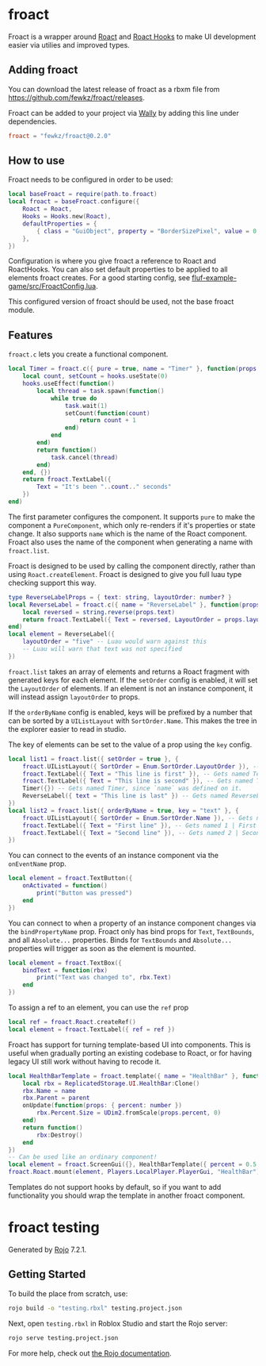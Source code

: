 # froact
Froact is a wrapper around [Roact](https://github.com/Roblox/roact) and [Roact Hooks](https://github.com/Kampfkarren/roact-hooks)
to make UI development easier via utilies and improved types.

## Adding froact
You can download the latest release of froact as a rbxm file from https://github.com/fewkz/froact/releases.

Froact can be added to your project via [Wally](https://wally.run/) by adding this line under dependencies.
```toml
froact = "fewkz/froact@0.2.0"
```

## How to use
Froact needs to be configured in order to be used:
```lua
local baseFroact = require(path.to.froact)
local froact = baseFroact.configure({
    Roact = Roact,
    Hooks = Hooks.new(Roact),
    defaultProperties = {
        { class = "GuiObject", property = "BorderSizePixel", value = 0 }
    },
})
```
Configuration is where you give froact a reference to Roact and RoactHooks.
You can also set default properties to be applied to all elements froact creates.
For a good starting config, see [fluf-example-game/src/FroactConfig.lua](https://github.com/fewkz/fluf-example-game/blob/main/src/FroactConfig.lua).

This configured version of froact should be used, not the base froact module.

## Features
`froact.c` lets you create a functional component.
```lua
local Timer = froact.c({ pure = true, name = "Timer" }, function(props, hooks)
    local count, setCount = hooks.useState(0)
    hooks.useEffect(function()
        local thread = task.spawn(function()
            while true do
                task.wait(1)
                setCount(function(count)
                    return count + 1
                end)
            end
        end)
        return function()
            task.cancel(thread)
        end)
    end, {})
    return froact.TextLabel({
        Text = "It's been "..count.." seconds"
    })
end)
```
The first parameter configures the component.
It supports `pure` to make the component a `PureComponent`,
which only re-renders if it's properties or state change.
It also supports `name` which is the name of the Roact component.
Froact also uses the name of the component when generating a name with `froact.list`.

Froact is designed to be used by calling the component directly,
rather than using `Roact.createElement`.
Froact is designed to give you full luau type checking support this way.
```lua
type ReverseLabelProps = { text: string, layoutOrder: number? }
local ReverseLabel = froact.c({ name = "ReverseLabel" }, function(props: ReverseLabelProps, hooks)
    local reversed = string.reverse(props.text)
    return froact.TextLabel({ Text = reversed, LayoutOrder = props.layoutOrder })
end)
local element = ReverseLabel({
    layoutOrder = "five" -- Luau would warn against this
    -- Luau will warn that text was not specified
})
```

`froact.list` takes an array of elements and returns a Roact fragment with generated keys for each element.
If the `setOrder` config is enabled, it will set the `LayoutOrder` of elements.
If an element is not an instance component, it will instead assign `layoutOrder` to props.

If the `orderByName` config is enabled, keys will be prefixed by a number that can
be sorted by a `UIListLayout` with `SortOrder.Name`.
This makes the tree in the explorer easier to read in studio.

The key of elements can be set to the value of a prop using the `key` config.
```lua
local list1 = froact.list({ setOrder = true }, {
    froact.UIListLayout({ SortOrder = Enum.SortOrder.LayoutOrder }), -- Gets named UIListLayout
    froact.TextLabel({ Text = "This line is first" }), -- Gets named TextLabel 1
    froact.TextLabel({ Text = "This line is second" }), -- Gets named TextLabel 2
    Timer({}) -- Gets named Timer, since `name` was defined on it.
    ReverseLabel({ text = "This line is last" }) -- Gets named ReverseLabel, and has `layoutOrder` set.
})
local list2 = froact.list({ orderByName = true, key = "text" }, {
    froact.UIListLayout({ SortOrder = Enum.SortOrder.Name }), -- Gets named UIListLayout
    froact.TextLabel({ Text = "First line" }), -- Gets named 1 | First line
    froact.TextLabel({ Text = "Second line" }), -- Gets named 2 | Second line
})
```

You can connect to the events of an instance component via the `onEventName` prop.
```lua
local element = froact.TextButton({
    onActivated = function()
        print("Button was pressed")
    end 
})
```
You can connect to when a property of an instance component changes via the `bindPropertyName` prop.
Froact only has bind props for `Text`, `TextBounds`, and all `Absolute...` properties.
Binds for `TextBounds` and `Absolute...` properties will trigger as soon as the element is mounted.
```lua
local element = froact.TextBox({
    bindText = function(rbx)
        print("Text was changed to", rbx.Text)
    end 
})
```
To assign a ref to an element, you can use the `ref` prop
```lua
local ref = froact.Roact.createRef()
local element = froact.TextLabel({ ref = ref })
```

Froact has support for turning template-based UI into components.
This is useful when gradually porting an existing codebase to Roact,
or for having legacy UI still work without having to recode it.
```lua
local HealthBarTemplate = froact.template({ name = "HealthBar" }, function(name, parent, onUpdate)
    local rbx = ReplicatedStorage.UI.HealthBar:Clone()
    rbx.Name = name
    rbx.Parent = parent
    onUpdate(function(props: { percent: number })
        rbx.Percent.Size = UDim2.fromScale(props.percent, 0)
    end)
    return function()
        rbx:Destroy()
    end
})
-- Can be used like an ordinary component!
local element = froact.ScreenGui({}, HealthBarTemplate({ percent = 0.5 }))
froact.Roact.mount(element, Players.LocalPlayer.PlayerGui, "HealthBar")
```
Templates do not support hooks by default, so if you want to add functionality you should wrap the template in another froact component.

# froact testing
Generated by [Rojo](https://github.com/rojo-rbx/rojo) 7.2.1.

## Getting Started
To build the place from scratch, use:

```bash
rojo build -o "testing.rbxl" testing.project.json
```

Next, open `testing.rbxl` in Roblox Studio and start the Rojo server:

```bash
rojo serve testing.project.json
```

For more help, check out [the Rojo documentation](https://rojo.space/docs).
